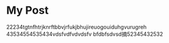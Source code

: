 # My Post


22234tgtnfhtrjknrftbbvjrfukjbhujireuogouiduhgvurugreh
43534554535434vdsfvdfvdvdsfv
bfdbfsdvsd摘52345432532
